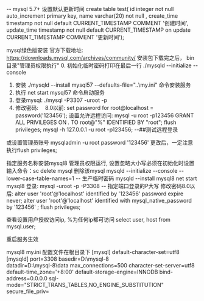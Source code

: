 -- mysql 5.7+ 设置默认更新时间
create table test(
id integer not null auto_increment primary key,
name varchar(20) not null ,
create_time timestamp not null default CURRENT_TIMESTAMP COMMENT '创建时间',
update_time timestamp not null default CURRENT_TIMESTAMP on update CURRENT_TIMESTAMP COMMENT '更新时间');


mysql绿色版安装
官方下载地址: https://downloads.mysql.com/archives/community/
安装包下载完之后，
bin目录"管理员权限执行"
0. 初始化临时密码打印在最后一行 ./mysqld --initialize --console
1. 安装 ./mysqld --install mysql57 --defaults-file="..\my.ini" 命令安装服务
2. 执行 net start mysql57 命令启动服务
3. 登录mysql: ./mysql -P3307 -uroot -p
4. 修改密码:　
8.0以前: set password for root@localhost = password('123456');
设置允许远程访问:
mysql -u root -p123456
GRANT ALL PRIVILEGES ON *.* TO root@"%" IDENTIFIED BY "root";
flush privileges;
mysql -h 127.0.0.1 -u root -p123456;   --##测试远程登录

或设置管理员账号 mysqladmin -u root password '123456'
更改后，一定注意执行flush privileges;


指定服务名称安装mysql8 管理员权限运行, 设置忽略大小写必须在初始化时设置
输入命令：sc delete mysql 删除该mysql
mysqld --initialize --console --lower-case-table-names=1   -- 生产临时密码
mysqld --install mysql8
net start mysql8
登录: mysql -uroot -p -P3308 -- 指定端口登录的P大写
修改密码8.0以后:
alter user 'root'@'localhost' identified by '123456' password expire never;
alter user 'root'@'localhost' identified with mysql_native_password by '123456' ;
flush privileges;

查看设置用户授权访问ip, %为任何ip都可访问
select user, host from mysql.user;

重启服务生效

mysql8 my.ini 配置文件在根目录下 
[mysql]
default-character-set=utf8
[mysqld]
port=3308
basedir=D:\mysql-8\
datadir=D:\mysql-8\data
max_connections=500 
character-set-server=utf8
default-time_zone='+8:00'
default-storage-engine=INNODB
bind-address=0.0.0.0
sql-mode="STRICT_TRANS_TABLES,NO_ENGINE_SUBSTITUTION"
secure_file_priv=
